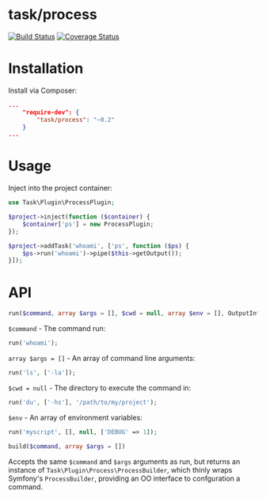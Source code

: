 task/process
============

[![Build Status](https://travis-ci.org/taskphp/phpunit.svg?branch=master)](https://travis-ci.org/taskphp/process)
[![Coverage Status](https://coveralls.io/repos/taskphp/phpunit/badge.png?branch=master)](https://coveralls.io/r/taskphp/process?branch=master)

Installation
============

Install via Composer:
```json
...
    "require-dev": {
        "task/process": "~0.2"
    }
...
```

Usage
=====

Inject into the project container:
```php
use Task\Plugin\ProcessPlugin;

$project->inject(function ($container) {
    $container['ps'] = new ProcessPlugin;
});

$project->addTask('whoami', ['ps', function ($ps) {
    $ps->run('whoami')->pipe($this->getOutput());
}]);
```

API
===

```php
run($command, array $args = [], $cwd = null, array $env = [], OutputInterface $output = null)
```

`$command` - The command run:
```php
run('whoami');
```
`array $args = []` - An array of command line arguments:
```php
run('ls', ['-la']);
```
`$cwd = null` - The directory to execute the command in:
```php
run('du', ['-hs'], '/path/to/my/project');
```
`$env` - An array of environment variables:
```php
run('myscript', [], null, ['DEBUG' => 1]);
```

```php
build($command, array $args = [])
```

Accepts the same `$command` and `$args` arguments as run, but returns an instance of `Task\Plugin\Process\ProcessBuilder`, which thinly wraps Symfony's `ProcessBuilder`, providing an OO interface to confguration a command.
